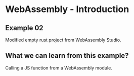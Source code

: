 # WebAssembly - Introduction

## Example 02

Modified empty rust project from WebAssembly Studio. 


## What we can learn from this example?

Calling a JS function from a WebAssembly module. 
